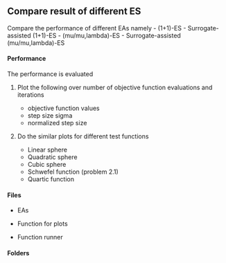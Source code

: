 ## Compare result of different ES

Compare the performance of different EAs namely 
    - (1+1)-ES
    - Surrogate-assisted (1+1)-ES
    - (mu/mu,lambda)-ES
    - Surrogate-assisted (mu/mu,lambda)-ES

#### Performance

The performance is evaluated 
1. Plot the following over number of objective function evaluations and iterations 
    - objective function values 
    - step size sigma
    - normalized step size
    
2. Do the similar plots for different test functions
    - Linear sphere 
    - Quadratic sphere 
    - Cubic sphere 
    - Schwefel function (problem 2.1)
    - Quartic function 

#### Files

- EAs

- Function for plots

- Function runner 

#### Folders
   
